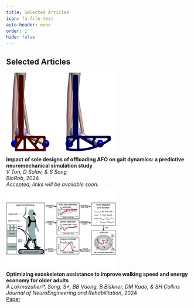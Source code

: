 ```yaml
---
title: Selected Articles
icon: fa-file-text
auto-header: none
order: 1
hide: false
---
```



<div class="publication-header">
  <h2>Selected Articles</h2>
</div>

<div class="publications">

<div class="publication">
  <div class="image">
    <img src="/assets/publications/c_2024_AFOsim.png" alt="Image Description">
  </div>
  <div class="info">
    <div><strong>Impact of sole designs of offloading AFO on gait dynamics: a predictive neuromechanical simulation study</strong></div>
    <div><em>V Ton, D Solav, & S Song</em></div>
    <div><i>BioRob</i>, 2024</div>
    <div class="links">
      <i>Accepted; links will be available soon.</i>
    </div>
  </div>
</div>

<div class="publication">
  <div class="image">
    <img src="/assets/publications/j_2024_hiloElder.png" alt="Image Description">
  </div>
  <div class="info">
    <div><strong>Optimizing exoskeleton assistance to improve walking speed and energy economy for older adults</strong></div>
    <div><em>A Lakmazaheri*, Song, S*, BB Vuong, B Biskner, DM Kado, & SH Collins</em></div>
    <div><i>Journal of NeuroEngineering and Rehabilitation</i>, 2024</div>
    <div class="links">
      <a href="https://jneuroengrehab.biomedcentral.com/articles/10.1186/s12984-023-01287-5" target="_blank">Paper</a>
    </div>
  </div>
</div>

</div>